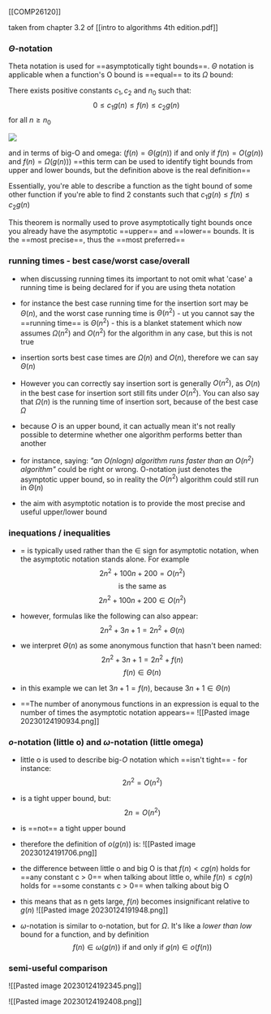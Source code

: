 [[COMP26120]]

taken from chapter 3.2 of [[intro to algorithms 4th edition.pdf]]

### $\Theta$-notation
Theta notation is used for ==asymptotically tight bounds==. $\Theta$ notation is applicable when a function's O bound is ==equal== to its $\Omega$ bound:

There exists positive constants $c_1, c_2$ and $n_0$ such that:
$$0 \leq c_1g(n) \leq f(n) \leq c_2g(n)$$
for all $n \geq n_0$

![](https://i.imgur.com/49Tcekz.png)


and in terms of big-O and omega: 
($f(n) = \Theta(g(n))$ if and only if $f(n) = O(g(n))$ and $f(n) = \Omega(g(n))$)
==this term can be used to identify tight bounds from upper and lower bounds, but the definition above is the real definition==

Essentially, you're able to describe a function as the tight bound of some other function if you're able to find 2 constants such that $c_1g(n) \leq f(n) \leq c_2g(n)$

This theorem is normally used to prove asymptotically tight bounds once you already have the asymptotic ==upper== and ==lower== bounds. It is the ==most precise==, thus the ==most preferred==

### running times - best case/worst case/overall
- when discussing running times its important to not omit what 'case' a running time is being declared for if you are using theta notation
- for instance the best case running time for the insertion sort may be $\Theta(n)$, and the worst case running time is $\Theta(n^2)$ - ut you cannot say the ==running time== is $\Theta(n^2)$ - this is a blanket statement which now assumes $\Omega(n^2)$ and $O(n^2)$ for the algorithm in any case, but this is not true
- insertion sorts best case times are $\Omega(n)$ and $O(n)$, therefore we can say $\Theta(n)$
- However you can correctly say insertion sort is generally $O(n^2)$, as $O(n)$ in the best case for insertion sort still fits under $O(n^2)$. You can also say that $\Omega(n)$ is the running time of insertion sort, because of the best case $\Omega$

- because $O$ is an upper bound, it can actually mean it's not really possible to determine whether one algorithm performs better than another
- for instance, saying:
  *"an $O(nlogn)$ algorithm runs faster than an $O(n^2)$ algorithm"*
  could be right or wrong. O-notation just denotes the asymptotic upper bound, so in reality the $O(n^2)$ algorithm could still run in $\Theta(n)$
- the aim with asymptotic notation is to provide the most precise and useful upper/lower bound


### inequations / inequalities
- $=$ is typically used rather than the $\in$ sign for asymptotic notation, when the asymptotic notation stands alone. For example
$$2n^2 + 100n + 200 = O(n^2)$$
$$\textrm{is the same as}$$
$$2n^2 + 100n + 200 \in O(n^2)$$

- however, formulas like the following can also appear:
$$2n^2 + 3n + 1 = 2n^2 + \Theta(n)$$
- we interpret $\Theta(n)$ as some anonymous function that hasn't been named:
  $$2n^2 + 3n + 1 = 2n^2 + f(n)$$
$$f(n)\in \Theta(n)$$
- in this example we can let $3n + 1 = f(n)$, because $3n + 1 \in \Theta(n)$
- ==The number of anonymous functions in an expression is equal to the number of times the asymptotic notation appears==
![[Pasted image 20230124190934.png]]

### $o$-notation (little o) and $\omega$-notation (little omega)

- little o is used to describe big-$O$ notation which ==isn't tight== - for instance:
$$2n^2 = O(n^2)$$
- is a tight upper bound, but:
$$2n = O(n^2)$$
- is ==not== a tight upper bound
- therefore the definition of $o(g(n))$ is:
![[Pasted image 20230124191706.png]]
- the difference between little o and big O is that $f(n) \lt cg(n)$  holds for ==any constant c > 0== when talking about little o, while $f(n) \leq cg(n)$ holds for ==some constants c > 0== when talking about big O

- this means that as n gets large, $f(n)$ becomes insignificant relative to $g(n)$
![[Pasted image 20230124191948.png]]


- $\omega$-notation is similar to o-notation, but for $\Omega$. It's like a *lower than low* bound for a function, and by definition
$$f(n) \in \omega(g(n))\textrm{ if and only if } g(n) \in o(f(n))$$


### semi-useful comparison
![[Pasted image 20230124192345.png]]

![[Pasted image 20230124192408.png]]

